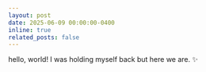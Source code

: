 ```yaml
---
layout: post
date: 2025-06-09 00:00:00-0400
inline: true
related_posts: false
---
```


hello, world! I was holding myself back but here we are. :sparkles:
